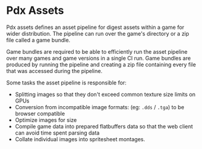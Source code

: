 # Pdx Assets

Pdx assets defines an asset pipeline for digest assets within a game for wider distribution. The pipeline can run over the game's directory or a zip file called a game bundle.

Game bundles are required to be able to efficiently run the asset pipeline over many games and game versions in a single CI run. Game bundles are produced by running the pipeline and creating a zip file containing every file that was accessed during the pipeline.

Some tasks the asset pipeline is responsible for:

- Splitting images so that they don't exceed common texture size limits on GPUs
- Conversion from incompatible image formats: (eg: `.dds` / `.tga`) to be browser compatible
- Optimize images for size
- Compile game data into prepared flatbuffers data so that the web client can avoid time spent parsing data
- Collate individual images into spritesheet montages.
